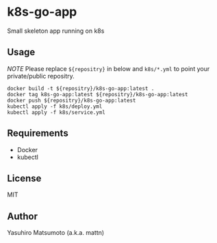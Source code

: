 # k8s-go-app

Small skeleton app running on k8s

## Usage

*NOTE*
Please replace `${repositry}` in below and `k8s/*.yml` to point your private/public repositry.
```
docker build -t ${repositry}/k8s-go-app:latest .
docker tag k8s-go-app:latest ${repositry}/k8s-go-app:latest
docker push ${repositry}/k8s-go-app:latest
kubectl apply -f k8s/deploy.yml
kubectl apply -f k8s/service.yml
```

## Requirements

* Docker
* kubectl

## License

MIT

## Author

Yasuhiro Matsumoto (a.k.a. mattn)
